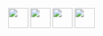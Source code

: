 
<p align="center">
  <a href="https://artgolwebdev.github.io/LP02/"><img src="https://cdn.simpleicons.org/html5/E34F26" width="40"/></a>
  <a href="https://artgolwebdev.github.io/LP03/"><img src="https://cdn.simpleicons.org/css3/1572B6" width="40"/></a>
  <a href="https://artgolwebdev.github.io/LP04/"><img src="https://cdn.simpleicons.org/javascript/F7DF1E" width="40"/></a>
  <a href="https://artgolwebdev.github.io/LP05/"><img src="https://cdn.simpleicons.org/react/61DAFB" width="40"/></a>
</p>
